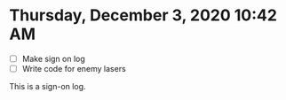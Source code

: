 # Thursday, December  3, 2020 10:42 AM
- [ ] Make sign on log
- [ ] Write code for enemy lasers

This is a sign-on log.
